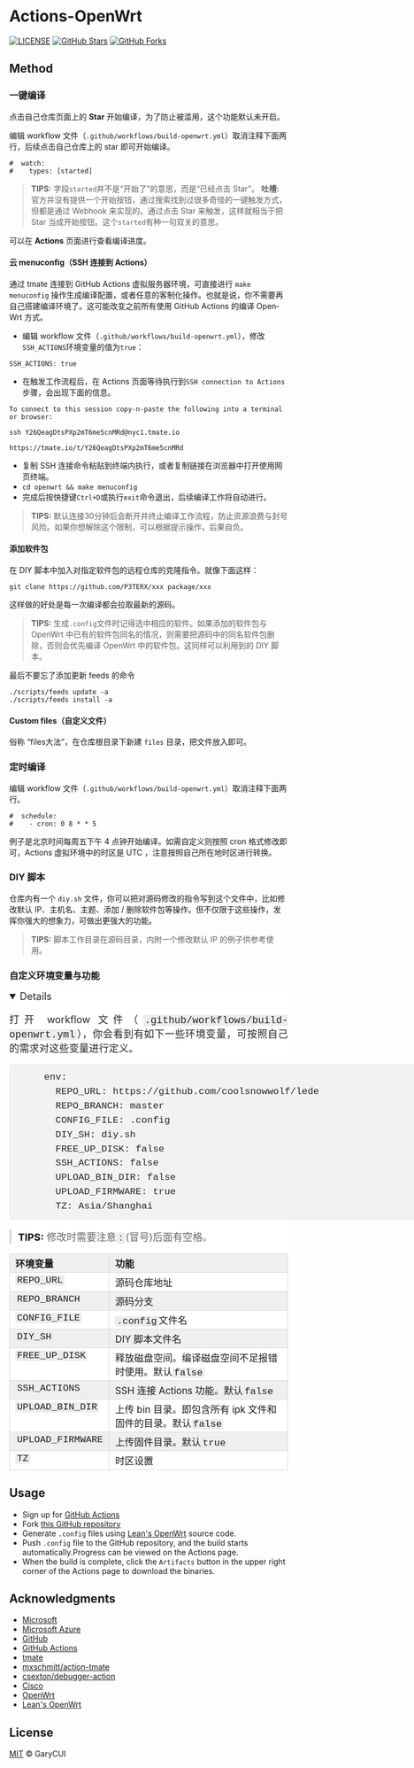 # Actions-OpenWrt

[![LICENSE](https://img.shields.io/github/license/mashape/apistatus.svg?style=flat-square&label=LICENSE)](https://github.com/P3TERX/Actions-OpenWrt/blob/master/LICENSE)
[![GitHub Stars](https://img.shields.io/github/stars/cuiqingwei/Actions-OpenWrt.svg?style=flat-square&label=Stars)](https://github.com/cuiqingwei/Actions-OpenWrt/stargazers)
[![GitHub Forks](https://img.shields.io/github/forks/cuiqingwei/Actions-OpenWrt.svg?style=flat-square&label=Forks)](https://github.com/cuiqingwei/Actions-OpenWrt/fork)

## Method
### 一键编译 

点击自己仓库页面上的 **Star** 开始编译，为了防止被滥用，这个功能默认未开启。

编辑 work­flow 文件（`.github/workflows/build-openwrt.yml`）取消注释下面两行，后续点击自己仓库上的 star 即可开始编译。

```none
#  watch:
#    types: [started]
```

> **TIPS:** 字段`started`并不是“开始了”的意思，而是“已经点击 Star”。
> **吐槽:** 官方并没有提供一个开始按钮，通过搜索找到过很多奇怪的一键触发方式，但都是通过 Web­hook 来实现的。通过点击 Star 来触发，这样就相当于把 Star 当成开始按钮。这个`started`有种一句双关的意思。

可以在 **Actions** 页面进行查看编译进度。

#### 云 menuconfig（SSH 连接到 Actions）

通过 tmate 连接到 GitHub Ac­tions 虚拟服务器环境，可直接进行 `make menuconfig` 操作生成编译配置，或者任意的客制化操作。也就是说，你不需要再自己搭建编译环境了。这可能改变之前所有使用 GitHub Ac­tions 的编译 Open­Wrt 方式。

- 编辑 workflow 文件（`.github/workflows/build-openwrt.yml`），修改`SSH_ACTIONS`环境变量的值为`true`：

```none
SSH_ACTIONS: true
```

- 在触发工作流程后，在 Actions 页面等待执行到`SSH connection to Actions`步骤，会出现下面的信息。

```none
To connect to this session copy-n-paste the following into a terminal or browser:

ssh Y26QeagDtsPXp2mT6me5cnMRd@nyc1.tmate.io

https://tmate.io/t/Y26QeagDtsPXp2mT6me5cnMRd
```

- 复制 SSH 连接命令粘贴到终端内执行，或者复制链接在浏览器中打开使用网页终端。
- `cd openwrt && make menuconfig`
- 完成后按快捷键`Ctrl+D`或执行`exit`命令退出，后续编译工作将自动进行。

> **TIPS:** 默认连接30分钟后会断开并终止编译工作流程，防止资源浪费与封号风险。如果你想解除这个限制，可以根据提示操作，后果自负。

#### 添加软件包

在 DIY 脚本中加入对指定软件包的远程仓库的克隆指令。就像下面这样：

```none
git clone https://github.com/P3TERX/xxx package/xxx
```

这样做的好处是每一次编译都会拉取最新的源码。

> **TIPS:** 生成`.config`文件时记得选中相应的软件。如果添加的软件包与 Open­Wrt 中已有的软件包同名的情况，则需要把源码中的同名软件包删除，否则会优先编译 Open­Wrt 中的软件包。这同样可以利用到的 DIY 脚本。

最后不要忘了添加更新 feeds 的命令

```none
./scripts/feeds update -a
./scripts/feeds install -a
```

#### Custom files（自定义文件）

俗称 “files大法”，在仓库根目录下新建 `files` 目录，把文件放入即可。

### 定时编译

编辑 work­flow 文件（`.github/workflows/build-openwrt.yml`）取消注释下面两行。

```none
#  schedule:
#    - cron: 0 8 * * 5
```

例子是北京时间每周五下午 4 点钟开始编译。如需自定义则按照 cron 格式修改即可，Ac­tions 虚拟环境中的时区是 UTC ，注意按照自己所在地时区进行转换。

### DIY 脚本

仓库内有一个 `diy.sh` 文件，你可以把对源码修改的指令写到这个文件中，比如修改默认 IP、主机名、主题、添加 / 删除软件包等操作。但不仅限于这些操作，发挥你强大的想象力，可做出更强大的功能。

> **TIPS:** 脚本工作目录在源码目录，内附一个修改默认 IP 的例子供参考使用。

### 自定义环境变量与功能

<details open="" style="box-sizing: border-box; display: block; color: rgba(0, 0, 0, 0.86); font-family: &quot;Droid Serif&quot;, -apple-system, system-ui, sans-serif; font-size: 18px; font-style: normal; font-variant-ligatures: normal; font-variant-caps: normal; font-weight: 400; letter-spacing: normal; orphans: 2; text-align: justify; text-indent: 0px; text-transform: none; white-space: normal; widows: 2; word-spacing: 0px; -webkit-text-stroke-width: 0px; background-color: rgb(255, 255, 255); text-decoration-style: initial; text-decoration-color: initial;"><div id="details-content"><p style="box-sizing: border-box; margin: 0.92em 0px;">打开 work­flow 文件（<code style="box-sizing: border-box; font-family: Menlo, Monaco, Consolas, &quot;Courier New&quot;, monospace; font-size: 1em; background: rgb(235, 237, 237); padding: 0px 3px; border-radius: 3px;">.github/workflows/build-openwrt.yml</code>），你会看到有如下一些环境变量，可按照自己的需求对这些变量进行定义。</p><pre class=" language-none line-numbers" style="box-sizing: border-box; font-family: Menlo, Monaco, Consolas, &quot;Courier New&quot;, monospace; font-size: 0.96em; position: relative; width: 820px; overflow: hidden; line-height: 1.5; border: 1px solid rgba(0, 0, 0, 0.05); border-radius: 5px; background: rgb(241, 243, 243); text-align: left; white-space: pre; word-spacing: normal; word-break: normal; overflow-wrap: normal; tab-size: 4; hyphens: none; counter-reset: linenumber 0;"><code class=" language-none" style="box-sizing: border-box; font-family: Menlo, Monaco, Consolas, &quot;Courier New&quot;, monospace; font-size: 1em; background: 0px 0px !important; padding: 10px 10px 10px calc(3em + 10px); border-radius: 3px; text-align: left; white-space: inherit; word-spacing: normal; word-break: normal; overflow-wrap: normal; tab-size: 4; hyphens: none; display: block; overflow: auto;">env:
  REPO_URL: https://github.com/coolsnowwolf/lede
  REPO_BRANCH: master
  CONFIG_FILE: .config
  DIY_SH: diy.sh
  FREE_UP_DISK: false
  SSH_ACTIONS: false
  UPLOAD_BIN_DIR: false
  UPLOAD_FIRMWARE: true
  TZ: Asia/Shanghai</code><span aria-hidden="true" class="line-numbers-rows" style="box-sizing: border-box; position: absolute; pointer-events: none; top: 10px; font-size: 17.28px; left: 0px; width: 3em; letter-spacing: -1px; border-right: 1px solid rgba(153, 153, 153, 0.2); user-select: none; background: rgb(241, 243, 243);"><span style="box-sizing: border-box; pointer-events: none; display: block; counter-increment: linenumber 1;"></span><span style="box-sizing: border-box; pointer-events: none; display: block; counter-increment: linenumber 1;"></span><span style="box-sizing: border-box; pointer-events: none; display: block; counter-increment: linenumber 1;"></span><span style="box-sizing: border-box; pointer-events: none; display: block; counter-increment: linenumber 1;"></span><span style="box-sizing: border-box; pointer-events: none; display: block; counter-increment: linenumber 1;"></span><span style="box-sizing: border-box; pointer-events: none; display: block; counter-increment: linenumber 1;"></span><span style="box-sizing: border-box; pointer-events: none; display: block; counter-increment: linenumber 1;"></span><span style="box-sizing: border-box; pointer-events: none; display: block; counter-increment: linenumber 1;"></span><span style="box-sizing: border-box; pointer-events: none; display: block; counter-increment: linenumber 1;"></span><span style="box-sizing: border-box; pointer-events: none; display: block; counter-increment: linenumber 1;"></span></span></pre><blockquote style="box-sizing: border-box; margin: 0.92em 0px; border-width: 4px; border-left-style: solid; border-left-color: rgb(218, 218, 218); padding-left: 12px; color: rgba(0, 0, 0, 0.6);"><strong style="box-sizing: border-box; font-weight: 700; color: rgba(0, 0, 0, 0.98);">TIPS:</strong><span>&nbsp;</span>修改时需要注意<code style="box-sizing: border-box; font-family: Menlo, Monaco, Consolas, &quot;Courier New&quot;, monospace; font-size: 1em; background: rgb(235, 237, 237); padding: 0px 3px; border-radius: 3px;">:</code>(冒号)后面有空格。</blockquote><table style="box-sizing: border-box; width: 820px; max-width: 100%; border-collapse: collapse; border-spacing: 0px; margin-bottom: 1.5em; font-size: 0.96em;"><thead style="box-sizing: border-box; background-color: rgb(239, 239, 238);"><tr style="box-sizing: border-box;"><th style="box-sizing: border-box; text-align: left; padding: 4px 8px 4px 10px; border: 1px solid rgb(218, 218, 218);">环境变量</th><th style="box-sizing: border-box; text-align: left; padding: 4px 8px 4px 10px; border: 1px solid rgb(218, 218, 218);">功能</th></tr></thead><tbody style="box-sizing: border-box;"><tr style="box-sizing: border-box;"><td style="box-sizing: border-box; text-align: left; padding: 4px 8px 4px 10px; border: 1px solid rgb(218, 218, 218); vertical-align: top;"><code style="box-sizing: border-box; font-family: Menlo, Monaco, Consolas, &quot;Courier New&quot;, monospace; font-size: 1em; background: rgb(235, 237, 237); padding: 0px 3px; border-radius: 3px;">REPO_URL</code></td><td style="box-sizing: border-box; text-align: left; padding: 4px 8px 4px 10px; border: 1px solid rgb(218, 218, 218); vertical-align: top;">源码仓库地址</td></tr><tr style="box-sizing: border-box; background-color: rgb(239, 239, 238);"><td style="box-sizing: border-box; text-align: left; padding: 4px 8px 4px 10px; border: 1px solid rgb(218, 218, 218); vertical-align: top;"><code style="box-sizing: border-box; font-family: Menlo, Monaco, Consolas, &quot;Courier New&quot;, monospace; font-size: 1em; background: rgb(235, 237, 237); padding: 0px 3px; border-radius: 3px;">REPO_BRANCH</code></td><td style="box-sizing: border-box; text-align: left; padding: 4px 8px 4px 10px; border: 1px solid rgb(218, 218, 218); vertical-align: top;">源码分支</td></tr><tr style="box-sizing: border-box;"><td style="box-sizing: border-box; text-align: left; padding: 4px 8px 4px 10px; border: 1px solid rgb(218, 218, 218); vertical-align: top;"><code style="box-sizing: border-box; font-family: Menlo, Monaco, Consolas, &quot;Courier New&quot;, monospace; font-size: 1em; background: rgb(235, 237, 237); padding: 0px 3px; border-radius: 3px;">CONFIG_FILE</code></td><td style="box-sizing: border-box; text-align: left; padding: 4px 8px 4px 10px; border: 1px solid rgb(218, 218, 218); vertical-align: top;"><code style="box-sizing: border-box; font-family: Menlo, Monaco, Consolas, &quot;Courier New&quot;, monospace; font-size: 1em; background: rgb(235, 237, 237); padding: 0px 3px; border-radius: 3px;">.config</code>文件名</td></tr><tr style="box-sizing: border-box; background-color: rgb(239, 239, 238);"><td style="box-sizing: border-box; text-align: left; padding: 4px 8px 4px 10px; border: 1px solid rgb(218, 218, 218); vertical-align: top;"><code style="box-sizing: border-box; font-family: Menlo, Monaco, Consolas, &quot;Courier New&quot;, monospace; font-size: 1em; background: rgb(235, 237, 237); padding: 0px 3px; border-radius: 3px;">DIY_SH</code></td><td style="box-sizing: border-box; text-align: left; padding: 4px 8px 4px 10px; border: 1px solid rgb(218, 218, 218); vertical-align: top;">DIY 脚本文件名</td></tr><tr style="box-sizing: border-box;"><td style="box-sizing: border-box; text-align: left; padding: 4px 8px 4px 10px; border: 1px solid rgb(218, 218, 218); vertical-align: top;"><code style="box-sizing: border-box; font-family: Menlo, Monaco, Consolas, &quot;Courier New&quot;, monospace; font-size: 1em; background: rgb(235, 237, 237); padding: 0px 3px; border-radius: 3px;">FREE_UP_DISK</code></td><td style="box-sizing: border-box; text-align: left; padding: 4px 8px 4px 10px; border: 1px solid rgb(218, 218, 218); vertical-align: top;">释放磁盘空间。编译磁盘空间不足报错时使用。默认<code style="box-sizing: border-box; font-family: Menlo, Monaco, Consolas, &quot;Courier New&quot;, monospace; font-size: 1em; background: rgb(235, 237, 237); padding: 0px 3px; border-radius: 3px;">false</code></td></tr><tr style="box-sizing: border-box; background-color: rgb(239, 239, 238);"><td style="box-sizing: border-box; text-align: left; padding: 4px 8px 4px 10px; border: 1px solid rgb(218, 218, 218); vertical-align: top;"><code style="box-sizing: border-box; font-family: Menlo, Monaco, Consolas, &quot;Courier New&quot;, monospace; font-size: 1em; background: rgb(235, 237, 237); padding: 0px 3px; border-radius: 3px;">SSH_ACTIONS</code></td><td style="box-sizing: border-box; text-align: left; padding: 4px 8px 4px 10px; border: 1px solid rgb(218, 218, 218); vertical-align: top;">SSH 连接 Actions 功能。默认<code style="box-sizing: border-box; font-family: Menlo, Monaco, Consolas, &quot;Courier New&quot;, monospace; font-size: 1em; background: rgb(235, 237, 237); padding: 0px 3px; border-radius: 3px;">false</code></td></tr><tr style="box-sizing: border-box;"><td style="box-sizing: border-box; text-align: left; padding: 4px 8px 4px 10px; border: 1px solid rgb(218, 218, 218); vertical-align: top;"><code style="box-sizing: border-box; font-family: Menlo, Monaco, Consolas, &quot;Courier New&quot;, monospace; font-size: 1em; background: rgb(235, 237, 237); padding: 0px 3px; border-radius: 3px;">UPLOAD_BIN_DIR</code></td><td style="box-sizing: border-box; text-align: left; padding: 4px 8px 4px 10px; border: 1px solid rgb(218, 218, 218); vertical-align: top;">上传 bin 目录。即包含所有 ipk 文件和固件的目录。默认<code style="box-sizing: border-box; font-family: Menlo, Monaco, Consolas, &quot;Courier New&quot;, monospace; font-size: 1em; background: rgb(235, 237, 237); padding: 0px 3px; border-radius: 3px;">false</code></td></tr><tr style="box-sizing: border-box; background-color: rgb(239, 239, 238);"><td style="box-sizing: border-box; text-align: left; padding: 4px 8px 4px 10px; border: 1px solid rgb(218, 218, 218); vertical-align: top;"><code style="box-sizing: border-box; font-family: Menlo, Monaco, Consolas, &quot;Courier New&quot;, monospace; font-size: 1em; background: rgb(235, 237, 237); padding: 0px 3px; border-radius: 3px;">UPLOAD_FIRMWARE</code></td><td style="box-sizing: border-box; text-align: left; padding: 4px 8px 4px 10px; border: 1px solid rgb(218, 218, 218); vertical-align: top;">上传固件目录。默认<code style="box-sizing: border-box; font-family: Menlo, Monaco, Consolas, &quot;Courier New&quot;, monospace; font-size: 1em; background: rgb(235, 237, 237); padding: 0px 3px; border-radius: 3px;">true</code></td></tr><tr style="box-sizing: border-box;"><td style="box-sizing: border-box; text-align: left; padding: 4px 8px 4px 10px; border: 1px solid rgb(218, 218, 218); vertical-align: top;"><code style="box-sizing: border-box; font-family: Menlo, Monaco, Consolas, &quot;Courier New&quot;, monospace; font-size: 1em; background: rgb(235, 237, 237); padding: 0px 3px; border-radius: 3px;">TZ</code></td><td style="box-sizing: border-box; text-align: left; padding: 4px 8px 4px 10px; border: 1px solid rgb(218, 218, 218); vertical-align: top;">时区设置</td></tr></tbody></table><p style="box-sizing: border-box; margin: 0.92em 0px;"></p></div></details>

## Usage

- Sign up for [GitHub Actions](https://github.com/features/actions/signup)
- Fork [this GitHub repository](https://github.com/P3TERX/Actions-OpenWrt)
- Generate `.config` files using [Lean's OpenWrt](https://github.com/coolsnowwolf/lede) source code.
- Push `.config` file to the GitHub repository, and the build starts automatically.Progress can be viewed on the Actions page.
- When the build is complete, click the `Artifacts` button in the upper right corner of the Actions page to download the binaries.

## Acknowledgments

- [Microsoft](https://www.microsoft.com)
- [Microsoft Azure](https://azure.microsoft.com)
- [GitHub](https://github.com)
- [GitHub Actions](https://github.com/features/actions)
- [tmate](https://github.com/tmate-io/tmate)
- [mxschmitt/action-tmate](https://github.com/mxschmitt/action-tmate)
- [csexton/debugger-action](https://github.com/csexton/debugger-action)
- [Cisco](https://www.cisco.com/)
- [OpenWrt](https://github.com/openwrt/openwrt)
- [Lean's OpenWrt](https://github.com/coolsnowwolf/lede)

## License

[MIT](https://github.com/cuiqingwei/Actions-OpenWrt/blob/master/LICENSE) © GaryCUI